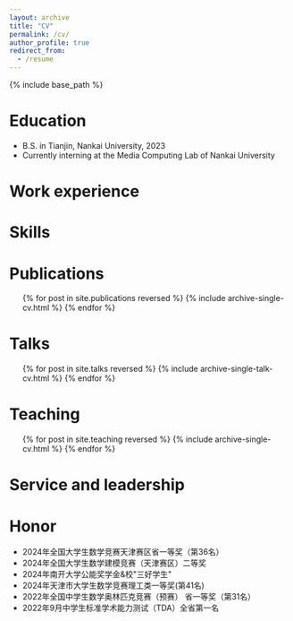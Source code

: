 ```yaml
---
layout: archive
title: "CV"
permalink: /cv/
author_profile: true
redirect_from:
  - /resume
---
```


{% include base_path %}

Education
======
* B.S. in Tianjin, Nankai University, 2023
* Currently interning at the Media Computing Lab of Nankai University

Work experience
======

  
Skills
======

Publications
======
  <ul>{% for post in site.publications reversed %}
    {% include archive-single-cv.html %}
  {% endfor %}</ul>
  
Talks
======
  <ul>{% for post in site.talks reversed %}
    {% include archive-single-talk-cv.html  %}
  {% endfor %}</ul>
  
Teaching
======
  <ul>{% for post in site.teaching reversed %}
    {% include archive-single-cv.html %}
  {% endfor %}</ul>
  
Service and leadership
======

Honor
======
* 2024年全国大学生数学竞赛天津赛区省一等奖（第36名）
* 2024年全国大学生数学建模竞赛（天津赛区）二等奖
* 2024年南开大学公能奖学金&校"三好学生"
* 2024年天津市大学生数学竞赛理工类一等奖(第41名)
* 2022年全国中学生数学奥林匹克竞赛（预赛） 省一等奖（第31名）
* 2022年9月中学生标准学术能力测试（TDA）全省第一名
